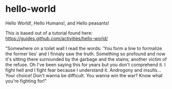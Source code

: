 # hello-world

Hello World!,
Hello Humans!, and
Hello peasants!

This is based out of a tutorial found here: https://guides.github.com/activities/hello-world/

"Somewhere on a toilet wall I read the words: 'You form a line to formalize the former lies' and I finnaly saw the truth. Something so profound and now it's sitting there surrounded by the garbage and the stains; another victim of the refuse. Oh I've been saying this for years but you don't comprehend it. I fight hell and I fight fear because I understand it. Androgony and insults... Your choice! Don't wanna be difficult. You wanna win the war? Know what you're fighting for!" 
